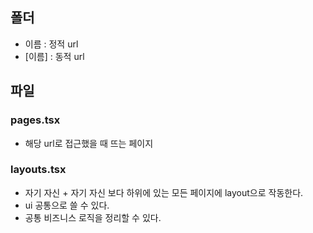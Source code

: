 ## 폴더
- 이름 : 정적 url
- [이름] : 동적 url

## 파일
### pages.tsx
- 해당 url로 접근했을 때 뜨는 페이지

### layouts.tsx
- 자기 자신 + 자기 자신 보다 하위에 있는 모든 페이지에 layout으로 작동한다.
- ui 공통으로 쓸 수 있다.
- 공통 비즈니스 로직을 정리할 수 있다.